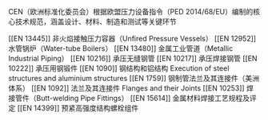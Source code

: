 CEN（欧洲标准化委员会）根据欧盟压力设备指令（PED 2014/68/EU）编制的核心技术规范，涵盖设计、材料、制造和测试等关键环节

[[EN 13445]] 非火焰接触压力容器（Unfired Pressure Vessels）
[[EN 12952]] 水管锅炉（Water-tube Boilers）​
[[EN 13480]] 金属工业管道（Metallic Industrial Piping）​
[[EN 10216]] 承压无缝钢管
[[EN 10217]] 承压焊接钢管
[[EN 10222]] 承压用钢锻件
[[EN 1090]] 钢结构和铝结构​​ Execution of steel structures and aluminium structures
[[EN 1759]] 钢制管法兰及其连接件（美洲体系）
[[EN 1092]] 法兰及其连接件 Flanges and their Joints
[[EN 10253]] 焊接管件（Butt-welding Pipe Fittings）
[[EN 15614]] 金属材料焊接工艺规程及评定 
[[EN 14399]] 预紧高强度结构螺栓组件​






